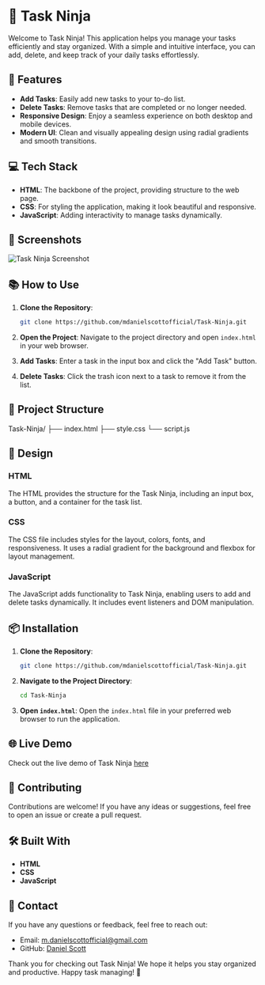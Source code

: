 # 📝 Task Ninja

Welcome to Task Ninja! This application helps you manage your tasks efficiently and stay organized. With a simple and intuitive interface, you can add, delete, and keep track of your daily tasks effortlessly.

## 🚀 Features

- **Add Tasks**: Easily add new tasks to your to-do list.
- **Delete Tasks**: Remove tasks that are completed or no longer needed.
- **Responsive Design**: Enjoy a seamless experience on both desktop and mobile devices.
- **Modern UI**: Clean and visually appealing design using radial gradients and smooth transitions.

## 💻 Tech Stack

- **HTML**: The backbone of the project, providing structure to the web page.
- **CSS**: For styling the application, making it look beautiful and responsive.
- **JavaScript**: Adding interactivity to manage tasks dynamically.

## 📸 Screenshots

![Task Ninja Screenshot](https://github.com/mdanielscottofficial/Task-Ninja/assets/167156317/75c57bea-c9eb-42a3-b16b-ca97c6618742)

## 📚 How to Use

1. **Clone the Repository**:
    ```bash
    git clone https://github.com/mdanielscottofficial/Task-Ninja.git
    ```

2. **Open the Project**:
    Navigate to the project directory and open `index.html` in your web browser.

3. **Add Tasks**:
    Enter a task in the input box and click the "Add Task" button.

4. **Delete Tasks**:
    Click the trash icon next to a task to remove it from the list.

## 📁 Project Structure

Task-Ninja/
├── index.html
├── style.css
└── script.js


## 🎨 Design

### HTML
The HTML provides the structure for the Task Ninja, including an input box, a button, and a container for the task list.

### CSS
The CSS file includes styles for the layout, colors, fonts, and responsiveness. It uses a radial gradient for the background and flexbox for layout management.

### JavaScript
The JavaScript adds functionality to Task Ninja, enabling users to add and delete tasks dynamically. It includes event listeners and DOM manipulation.

## 📦 Installation

1. **Clone the Repository**:
    ```bash
    git clone https://github.com/mdanielscottofficial/Task-Ninja.git
    ```

2. **Navigate to the Project Directory**:
    ```bash
    cd Task-Ninja
    ```

3. **Open `index.html`**:
    Open the `index.html` file in your preferred web browser to run the application.

## 🌐 Live Demo

Check out the live demo of Task Ninja [here](https://task-ninjaofficial.netlify.app/)

## 🤝 Contributing

Contributions are welcome! If you have any ideas or suggestions, feel free to open an issue or create a pull request.


## 🛠️ Built With

- **HTML**
- **CSS**
- **JavaScript**

## 📧 Contact

If you have any questions or feedback, feel free to reach out:

- Email: m.danielscottofficial@gmail.com
- GitHub: [Daniel Scott](https://github.com/mdanielscottofficial)

Thank you for checking out Task Ninja! We hope it helps you stay organized and productive. Happy task managing! 🎉
